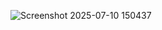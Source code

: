 ![Screenshot 2025-07-10 150437](https://github.com/user-attachments/assets/849695e8-575a-4a96-a9bd-0ce4458e0931)
